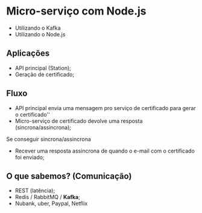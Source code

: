 # Micro-serviço com Node.js

- Utilizando o Kafka
- Utilizando o Node.js

## Aplicações 

- API principal (Station);
- Geração de certificado;

## Fluxo

- API principal envia uma mensagem pro serviço de certificado para gerar o certificado''
- Micro-serviço de certificado devolve uma resposta (sincrona/assincrona);

Se conseguir sincrona/assincrona

- Recever uma resposta assincrona de quando o e-mail com o certificado foi enviado;

## O que sabemos? (Comunicação)

- REST (latência);
- Redis / RabbitMQ / **Kafka**;
- Nubank, uber, Paypal, Netflix